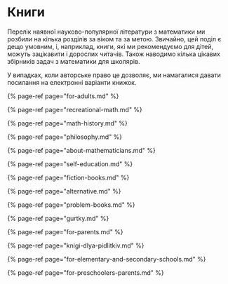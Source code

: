 # Книги

Перелік наявної науково-популярної літератури з математики ми розбили на кілька розділів за віком та за метою. Звичайно, цей поділ є дещо умовним, і, наприклад, книги, які ми рекомендуємо для дітей, можуть зацікавити і дорослих читачів. Також наводимо кілька цікавих збірників задач з математики для школярів.

У випадках, коли авторське право це дозволяє, ми намагалися давати посилання на електронні варіанти книжок.

{% page-ref page="for-adults.md" %}

{% page-ref page="recreational-math.md" %}

{% page-ref page="math-history.md" %}

{% page-ref page="philosophy.md" %}

{% page-ref page="about-mathematicians.md" %}

{% page-ref page="self-education.md" %}

{% page-ref page="fiction-books.md" %}

{% page-ref page="alternative.md" %}

{% page-ref page="problem-books.md" %}

{% page-ref page="gurtky.md" %}

{% page-ref page="for-parents.md" %}

{% page-ref page="knigi-dlya-pidlitkiv.md" %}

{% page-ref page="for-elementary-and-secondary-schools.md" %}

{% page-ref page="for-preschoolers-parents.md" %}



